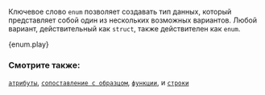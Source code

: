 Ключевое слово `enum` позволяет создавать тип данных, 
который представляет собой один из нескольких возможных вариантов. 
Любой вариант, действительный как `struct`, также действителен как `enum`.

{enum.play}

### Смотрите также:

[`атрибуты`][attributes], [`сопоставление с образцом`][match], [`функции`][fn], и [`строки`][str]

[attributes]: ../attribute.html
[c_struct]: https://en.wikipedia.org/wiki/Struct_(C_programming_language)
[match]: ../flow_control/match.html
[fn]: ../fn.html
[str]: ../std/str.html
